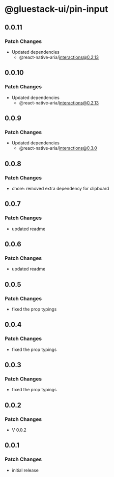 # @gluestack-ui/pin-input

## 0.0.11

### Patch Changes

- Updated dependencies
  - @react-native-aria/interactions@0.2.13

## 0.0.10

### Patch Changes

- Updated dependencies
  - @react-native-aria/interactions@0.2.13

## 0.0.9

### Patch Changes

- Updated dependencies
  - @react-native-aria/interactions@0.3.0

## 0.0.8

### Patch Changes

- chore: removed extra dependency for clipboard

## 0.0.7

### Patch Changes

- updated readme

## 0.0.6

### Patch Changes

- updated readme

## 0.0.5

### Patch Changes

- fixed the prop typings

## 0.0.4

### Patch Changes

- fixed the prop typings

## 0.0.3

### Patch Changes

- fixed the prop typings

## 0.0.2

### Patch Changes

- V 0.0.2

## 0.0.1

### Patch Changes

- initial release
